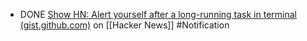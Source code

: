 - DONE [Show HN: Alert yourself after a long-running task in terminal (gist.github.com)](https://news.ycombinator.com/item?id=26259007) on [[Hacker News]] #Notification
